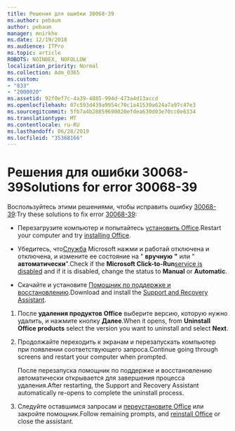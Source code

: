 ```yaml
---
title: Решения для ошибки 30068-39
ms.author: pebaum
author: pebaum
manager: mnirkhe
ms.date: 12/19/2018
ms.audience: ITPro
ms.topic: article
ROBOTS: NOINDEX, NOFOLLOW
localization_priority: Normal
ms.collection: Adm_O365
ms.custom:
- "833"
- "2000020"
ms.assetid: 92f0ef7c-4a39-4885-994d-473a4d13accd
ms.openlocfilehash: 07c593d439a9954c70c1a41539a624a7a97c47e3
ms.sourcegitcommit: 5fb7a4b28859690020efdea630d03e70cc0e6334
ms.translationtype: MT
ms.contentlocale: ru-RU
ms.lasthandoff: 06/28/2019
ms.locfileid: "35368166"
---
```

# <a name="solutions-for-error-30068-39"></a><span data-ttu-id="1a2f3-102">Решения для ошибки 30068-39</span><span class="sxs-lookup"><span data-stu-id="1a2f3-102">Solutions for error 30068-39</span></span>

<span data-ttu-id="1a2f3-103">Воспользуйтесь этими решениями, чтобы исправить ошибку [30068-39](https://support.office.com/article/963ca3e4-217a-4c16-9c02-ff946548357b?wt.mc_id=Alchemy_ClientDIA):</span><span class="sxs-lookup"><span data-stu-id="1a2f3-103">Try these solutions to fix error [30068-39](https://support.office.com/article/963ca3e4-217a-4c16-9c02-ff946548357b?wt.mc_id=Alchemy_ClientDIA):</span></span>
  
- <span data-ttu-id="1a2f3-104">Перезагрузите компьютер и попытайтесь [установить Office](https://portal.office.com/OLS/MySoftware.aspx).</span><span class="sxs-lookup"><span data-stu-id="1a2f3-104">Restart your computer and try [installing Office](https://portal.office.com/OLS/MySoftware.aspx).</span></span>

- <span data-ttu-id="1a2f3-105">Убедитесь, что[Служба](https://support.office.com/article/963ca3e4-217a-4c16-9c02-ff946548357b?wt.mc_id=Alchemy_ClientDIA) Microsoft нажми и работай отключена и отключена, и измените ее состояние на " **вручную** **"** или " **автоматически**".</span><span class="sxs-lookup"><span data-stu-id="1a2f3-105">Check if the **Microsoft Click-to-Run**[service is disabled](https://support.office.com/article/963ca3e4-217a-4c16-9c02-ff946548357b?wt.mc_id=Alchemy_ClientDIA) and if it is disabled, change the status to **Manual** or **Automatic**.</span></span>

- <span data-ttu-id="1a2f3-106">Скачайте и установите [Помощник по поддержке и восстановлению](https://aka.ms/SARA-OfficeUninstall-Alchemy).</span><span class="sxs-lookup"><span data-stu-id="1a2f3-106">Download and install the [Support and Recovery Assistant](https://aka.ms/SARA-OfficeUninstall-Alchemy).</span></span>

1. <span data-ttu-id="1a2f3-107">После **удаления продуктов Office** выберите версию, которую нужно удалить, и нажмите кнопку **Далее**.</span><span class="sxs-lookup"><span data-stu-id="1a2f3-107">When it opens, from **Uninstall Office products** select the version you want to uninstall and select **Next**.</span></span>

2. <span data-ttu-id="1a2f3-108">Продолжайте переходить к экранам и перезапускать компьютер при появлении соответствующего запроса.</span><span class="sxs-lookup"><span data-stu-id="1a2f3-108">Continue going through screens and restart your computer when prompted.</span></span>

    <span data-ttu-id="1a2f3-109">После перезапуска помощник по поддержке и восстановлению автоматически открывается для завершения процесса удаления.</span><span class="sxs-lookup"><span data-stu-id="1a2f3-109">After restarting, the Support and Recovery Assistant automatically re-opens to complete the uninstall process.</span></span>

3. <span data-ttu-id="1a2f3-110">Следуйте оставшимся запросам и [переустановите Office](https://portal.office.com/OLS/MySoftware.aspx) или закройте помощник.</span><span class="sxs-lookup"><span data-stu-id="1a2f3-110">Follow remaining prompts, and [reinstall Office](https://portal.office.com/OLS/MySoftware.aspx) or close the assistant.</span></span>
